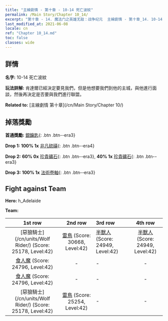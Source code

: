 ```yaml
---
title: "主線劇情 - 第十章 - 10-14 死亡波紋"
permalink: /Main Story/Chapter 10_14/
excerpt: "第十章 - 14. 魔法门之英雄无敌：战争纪元  主線劇情 - 第十章_14. 10-14 死亡波紋"
last_modified_at: 2021-06-08
locale: cn
ref: "Chapter 10_14.md"
toc: false
classes: wide
---
```


## 詳情

 **名字:** 10-14 死亡波紋

 **玩法詳解:** 肯達爾已經決定要見我們，但是他想要我們到他的主城，與他進行面談，然後再決定是否要與我們進行聯盟。

 **Related to:** [主線劇情 第十章](/cn/Main Story/Chapter 10/)

## 掉落獎勵

 **首通獎勵:** [銀鑰匙](/cn/Items/con_693/){: .btn .btn--era3}

 **Drop 1:** **100% 1x** [非凡硫磺](/cn/Items/mat_36/){: .btn .btn--era4}

 **Drop 2:** **60% 0x** [珍貴礦石](/cn/Items/mat_26/){: .btn .btn--era3}, **40% 1x** [珍貴礦石](/cn/Items/mat_26/){: .btn .btn--era3}

 **Drop 3:** **100% 1x** [法術卷軸](/cn/Items/con_694/){: .btn .btn--era3}


## Fight against Team
 **Hero:** h_Adelaide

 **Team:**


  | 1st row | 2nd row | 3rd row | 4th row |
  |:----:|:----:|:----|:----:|
  | [惡狼騎士](/cn/units/Wolf Rider/) (Score: 25178, Level:42)  | [雷鳥](/cn/units/Roc/) (Score: 30668, Level:42)  | [半獸人](/cn/units/Orc/) (Score: 24949, Level:42)  | [半獸人](/cn/units/Orc/) (Score: 24949, Level:42)  |
  | [食人魔](/cn/units/Ogre/) (Score: 24796, Level:42)  | - | - | - |
  | [食人魔](/cn/units/Ogre/) (Score: 24796, Level:42)  | - | - | - |
  | [惡狼騎士](/cn/units/Wolf Rider/) (Score: 25178, Level:42)  | [雷鳥](/cn/units/Roc/) (Score: 25254, Level:42)  | - | - |


